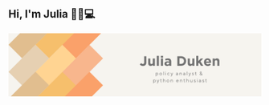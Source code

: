## Hi, I'm Julia 👋🏼💻

<img src="https://raw.githubusercontent.com/juliaduken/juliaduken/master/github-header.png" alt="banner that says Julia Duken, policy analyst & python enthusiast, with colorful blocks.">
<!--
**juliaduken/juliaduken** is a ✨ _special_ ✨ repository because its `README.md` (this file) appears on your GitHub profile.

Here are some ideas to get you started:

- 🔭 I’m currently working on ...
- 🌱 I’m currently learning ...
- 👯 I’m looking to collaborate on ...
- 🤔 I’m looking for help with ...
- 💬 Ask me about ...
- 📫 How to reach me: ...
- 😄 Pronouns: ...
- ⚡ Fun fact: ...
-->
